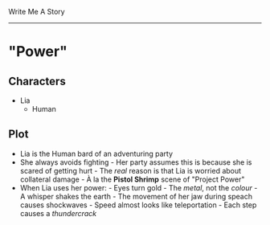 Write	Me	A	Story
****************

"Power"
=======

Characters
----------
-	Lia
	-	Human

Plot
----
-	Lia	is	the	Human	bard	of	an	adventuring	party
-	She	always	avoids	fighting
		-	Her	party	assumes	this	is	because	she	is	scared	of	getting	hurt
				-	The	_real_	reason	is	that	Lia	is	worried	about	collateral	damage
						-	À	la	the	__Pistol	Shrimp__	scene	of	"Project	Power"
-	When	Lia	uses	her	power:
		-	Eyes	turn	gold
				-	The	_metal_,	not	the	_colour_
		-	A	whisper	shakes	the	earth
		-	The	movement	of	her	jaw	during	speach	causes	shockwaves
		-	Speed	almost	looks	like	teleportation
				-	Each	step	causes	a	_thundercrack_